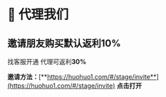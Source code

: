 # 🤝 代理我们

## 邀请朋友购买默认返利10%

找客服开通 代理可返利**30%**

**邀请方法：**[**https://huohuo1.com/#/stage/invite**](https://huohuo1.com/#/stage/invite)  **点击打开**



<figure><img src="https://huohuo1.com/jc/doc/aff/aff.png" alt=""><figcaption></figcaption></figure>
